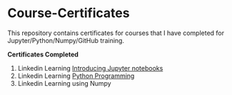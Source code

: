 # Course-Certificates
This repository contains certificates for courses that I have completed for Jupyter/Python/Numpy/GitHub training.

**Certificates Completed**
1. Linkedin Learning [Introducing Jupyter notebooks](https://github.com/lillianta2/Course-Certificates/blob/main/certifications/using%20Jupyter.md) 
2. Linkedin Learning [Python Programming](https://github.com/lillianta2/Course-Certificates/blob/main/certifications/python%20quick%20start.md)
3. Linkedin Learning using Numpy
